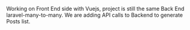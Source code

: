 Working on Front End side with Vuejs, project is still the same Back End laravel-many-to-many.
We are adding API calls to Backend to generate Posts list. 
